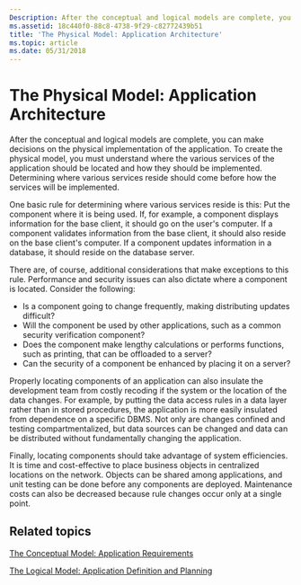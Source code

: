 ```yaml
---
Description: After the conceptual and logical models are complete, you can make decisions on the physical implementation of the application.
ms.assetid: 18c440f0-88c8-4738-9f29-c82772439b51
title: 'The Physical Model: Application Architecture'
ms.topic: article
ms.date: 05/31/2018
---
```


# The Physical Model: Application Architecture

After the conceptual and logical models are complete, you can make decisions on the physical implementation of the application. To create the physical model, you must understand where the various services of the application should be located and how they should be implemented. Determining where various services reside should come before how the services will be implemented.

One basic rule for determining where various services reside is this: Put the component where it is being used. If, for example, a component displays information for the base client, it should go on the user's computer. If a component validates information from the base client, it should also reside on the base client's computer. If a component updates information in a database, it should reside on the database server.

There are, of course, additional considerations that make exceptions to this rule. Performance and security issues can also dictate where a component is located. Consider the following:

-   Is a component going to change frequently, making distributing updates difficult?
-   Will the component be used by other applications, such as a common security verification component?
-   Does the component make lengthy calculations or performs functions, such as printing, that can be offloaded to a server?
-   Can the security of a component be enhanced by placing it on a server?

Properly locating components of an application can also insulate the development team from costly recoding if the system or the location of the data changes. For example, by putting the data access rules in a data layer rather than in stored procedures, the application is more easily insulated from dependence on a specific DBMS. Not only are changes confined and testing compartmentalized, but data sources can be changed and data can be distributed without fundamentally changing the application.

Finally, locating components should take advantage of system efficiencies. It is time and cost-effective to place business objects in centralized locations on the network. Objects can be shared among applications, and unit testing can be done before any components are deployed. Maintenance costs can also be decreased because rule changes occur only at a single point.

## Related topics

<dl> <dt>

[The Conceptual Model: Application Requirements](the-conceptual-model--application-requirements.md)
</dt> <dt>

[The Logical Model: Application Definition and Planning](the-logical-model--application-definition-and-planning.md)
</dt> </dl>

 

 



